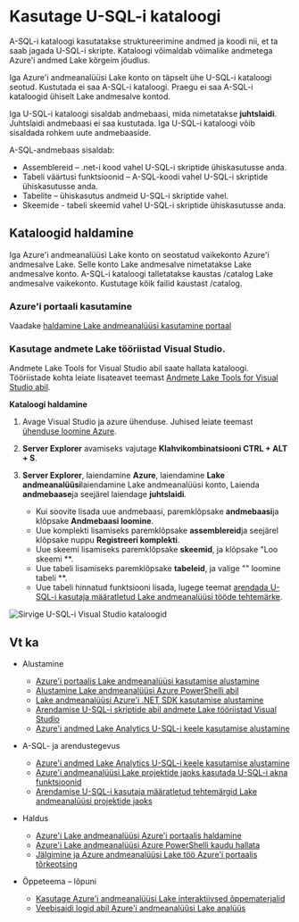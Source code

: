 <properties
   pageTitle="Azure'i andmed Lake Analytics U-SQL-i kataloogi tutvustamine | Azure'i"
   description="Azure'i andmed Lake Analytics U-SQL-i kataloogi tutvustamine"
   services="data-lake-analytics"
   documentationCenter=""
   authors="edmacauley"
   manager="jhubbard"
   editor="cgronlun"/>

<tags
   ms.service="data-lake-analytics"
   ms.devlang="na"
   ms.topic="article"
   ms.tgt_pltfrm="na"
   ms.workload="big-data"
   ms.date="05/16/2016"
   ms.author="edmaca"/>

# <a name="use-u-sql-catalog"></a>Kasutage U-SQL-i kataloogi

A-SQL-i kataloogi kasutatakse struktureerimine andmed ja koodi nii, et ta saab jagada U-SQL-i skripte. Kataloogi võimaldab võimalike andmetega Azure'i andmed Lake kõrgeim jõudlus.

Iga Azure'i andmeanalüüsi Lake konto on täpselt ühe U-SQL-i kataloogi seotud. Kustutada ei saa A-SQL-i kataloogi. Praegu ei saa A-SQL-i kataloogid ühiselt Lake andmesalve kontod.

Iga U-SQL-i kataloogi sisaldab andmebaasi, mida nimetatakse **juhtslaidi**. Juhtslaidi andmebaasi ei saa kustutada.  Iga U-SQL-i kataloogi võib sisaldada rohkem uute andmebaaside.

A-SQL-andmebaas sisaldab:

- Assemblereid – .net-i kood vahel U-SQL-i skriptide ühiskasutusse anda.
- Tabeli väärtusi funktsioonid – A-SQL-koodi vahel U-SQL-i skriptide ühiskasutusse anda.
- Tabelite – ühiskasutus andmeid U-SQL-i skriptide vahel.
- Skeemide - tabeli skeemid vahel U-SQL-i skriptide ühiskasutusse anda.

## <a name="manage-catalogs"></a>Kataloogid haldamine
Iga Azure'i andmeanalüüsi Lake konto on seostatud vaikekonto Azure'i andmesalve Lake. Selle konto Lake andmesalve nimetatakse Lake andmesalve konto. A-SQL-i kataloogi talletatakse kaustas /catalog Lake andmesalve vaikekonto. Kustutage kõik failid kaustast /catalog.

### <a name="use-azure-portal"></a>Azure'i portaali kasutamine

Vaadake [haldamine Lake andmeanalüüsi kasutamine portaal](data-lake-analytics-manage-use-portal.md#view-u-sql-catalog)


### <a name="use-data-lake-tools-for-visual-studio"></a>Kasutage andmete Lake tööriistad Visual Studio.

Andmete Lake Tools for Visual Studio abil saate hallata kataloogi.  Tööriistade kohta leiate lisateavet teemast [Andmete Lake Tools for Visual Studio abil](data-lake-analytics-data-lake-tools-get-started.md).

**Kataloogi haldamine**

1. Avage Visual Studio ja azure ühenduse. Juhised leiate teemast [ühenduse loomine Azure](data-lake-analytics-data-lake-tools-get-started.md#connect-to-azure).
1. **Server Explorer** avamiseks vajutage **Klahvikombinatsiooni CTRL + ALT + S**.
2. **Server Explorer**, laiendamine **Azure**, laiendamine **Lake andmeanalüüsi**laiendamine Lake andmeanalüüsi konto, Laienda **andmebaase**ja seejärel laiendage **juhtslaidi**.



    - Kui soovite lisada uue andmebaasi, paremklõpsake **andmebaasi**ja klõpsake **Andmebaasi loomine**.
    - Uue komplekti lisamiseks paremklõpsake **assemblereid**ja seejärel klõpsake nuppu **Registreeri komplekti**.
    - Uue skeemi lisamiseks paremklõpsake **skeemid**, ja klõpsake "Loo skeemi **.
    - Uue tabeli lisamiseks paremklõpsake **tabeleid**, ja valige "" loomine tabeli **.
    - Uue tabeli hinnatud funktsiooni lisada, lugege teemat [arendada U-SQL-i kasutaja määratletud Lake andmeanalüüsi tööde tehtemärke](data-lake-analytics-u-sql-develop-user-defined-operators.md).


![Sirvige U-SQL-i Visual Studio kataloogid](./media/data-lake-analytics-use-u-sql-catalog/data-lake-analytics-browse-catalogs.png)


## <a name="see-also"></a>Vt ka

- Alustamine
    - [Azure'i portaalis Lake andmeanalüüsi kasutamise alustamine](data-lake-analytics-get-started-portal.md)
    - [Alustamine Lake andmeanalüüsi Azure PowerShelli abil](data-lake-analytics-get-started-powershell.md)
    - [Lake andmeanalüüsi Azure'i .NET SDK kasutamise alustamine](data-lake-analytics-get-started-net-sdk.md)
    - [Arendamise U-SQL-i skriptide abil andmete Lake tööriistad Visual Studio](data-lake-analytics-data-lake-tools-get-started.md)
    - [Azure'i andmed Lake Analytics U-SQL-i keele kasutamise alustamine](data-lake-analytics-u-sql-get-started.md)

- A-SQL- ja arendustegevus
    - [Azure'i andmed Lake Analytics U-SQL-i keele kasutamise alustamine](data-lake-analytics-u-sql-get-started.md)
    - [Azure'i andmeanalüüsi Lake projektide jaoks kasutada U-SQL-i akna funktsioonid](data-lake-analytics-use-window-functions.md)
    - [Arendamise U-SQL-i kasutaja määratletud tehtemärgid Lake andmeanalüüsi projektide jaoks](data-lake-analytics-u-sql-develop-user-defined-operators.md)

- Haldus
    - [Azure'i Lake andmeanalüüsi Azure'i portaalis haldamine](data-lake-analytics-manage-use-portal.md)
    - [Azure'i Lake andmeanalüüsi Azure PowerShelli kaudu hallata](data-lake-analytics-manage-use-powershell.md)
    - [Jälgimine ja Azure andmeanalüüsi Lake töö Azure'i portaalis tõrkeotsing](data-lake-analytics-monitor-and-troubleshoot-jobs-tutorial.md)

- Õppeteema – lõpuni
    - [Kasutage Azure'i andmeanalüüsi Lake interaktiivsed õppematerjalid](data-lake-analytics-use-interactive-tutorials.md)
    - [Veebisaidi logid abil Azure'i andmeanalüüsi Lake analüüs](data-lake-analytics-analyze-weblogs.md)
